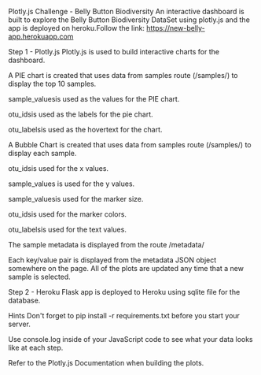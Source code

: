 Plotly.js Challenge - Belly Button Biodiversity
An interactive dashboard is built to explore the Belly Button Biodiversity DataSet using plotly.js and the app is deployed on heroku.Follow the link: https://new-belly-app.herokuapp.com

Step 1 - Plotly.js
Plotly.js is used to build interactive charts for the dashboard.

A PIE chart is created that uses data from samples route (/samples/<sample>) to display the top 10 samples.

sample_valuesis used as the values for the PIE chart.

otu_idsis used as the labels for the pie chart.

otu_labelsis used as the hovertext for the chart.

A Bubble Chart is created that uses data from samples route (/samples/<sample>) to display each sample.

otu_idsis used for the x values.

sample_values is used for the y values.

sample_valuesis used for the marker size.

otu_idsis used for the marker colors.

otu_labelsis used for the text values.

The sample metadata is displayed from the route /metadata/<sample>

Each key/value pair is displayed from the metadata JSON object somewhere on the page.
All of the plots are updated any time that a new sample is selected.

Step 2 - Heroku
Flask app is deployed to Heroku using sqlite file for the database.

Hints
Don't forget to pip install -r requirements.txt before you start your server.

Use console.log inside of your JavaScript code to see what your data looks like at each step.

Refer to the Plotly.js Documentation when building the plots.
